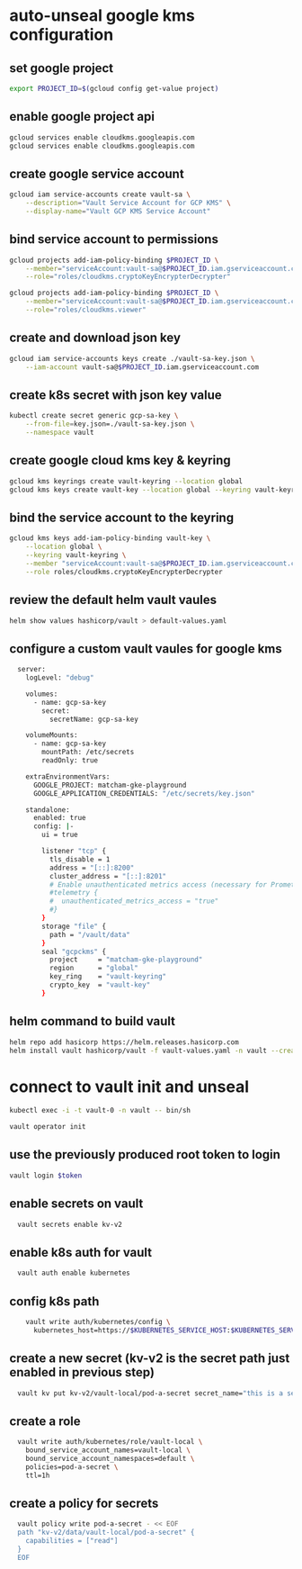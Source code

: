 # auto-unseal google kms configuration
## set google project
```sh
export PROJECT_ID=$(gcloud config get-value project)
```

## enable google project api
```sh 
gcloud services enable cloudkms.googleapis.com
gcloud services enable cloudkms.googleapis.com
```
## create google service account
```sh
gcloud iam service-accounts create vault-sa \
    --description="Vault Service Account for GCP KMS" \
    --display-name="Vault GCP KMS Service Account"
```
## bind service account to permissions

```sh 
gcloud projects add-iam-policy-binding $PROJECT_ID \
    --member="serviceAccount:vault-sa@$PROJECT_ID.iam.gserviceaccount.com" \
    --role="roles/cloudkms.cryptoKeyEncrypterDecrypter"
```
```sh 
gcloud projects add-iam-policy-binding $PROJECT_ID \
    --member="serviceAccount:vault-sa@$PROJECT_ID.iam.gserviceaccount.com" \
    --role="roles/cloudkms.viewer"
```

## create and download json key
```sh 
gcloud iam service-accounts keys create ./vault-sa-key.json \
    --iam-account vault-sa@$PROJECT_ID.iam.gserviceaccount.com
```

## create k8s secret with json key value
```sh 
kubectl create secret generic gcp-sa-key \
    --from-file=key.json=./vault-sa-key.json \
    --namespace vault
```
## create google cloud kms key & keyring
```sh 
gcloud kms keyrings create vault-keyring --location global
gcloud kms keys create vault-key --location global --keyring vault-keyring --purpose encryption
```

## bind the service account to the keyring
```sh 
gcloud kms keys add-iam-policy-binding vault-key \
    --location global \
    --keyring vault-keyring \
    --member "serviceAccount:vault-sa@$PROJECT_ID.iam.gserviceaccount.com" \
    --role roles/cloudkms.cryptoKeyEncrypterDecrypter
```
## review the default helm vault vaules
```sh 
helm show values hashicorp/vault > default-values.yaml
```
## configure a custom vault vaules for google kms
```sh 
  server:
    logLevel: "debug"

    volumes:
      - name: gcp-sa-key
        secret:
          secretName: gcp-sa-key

    volumeMounts:
      - name: gcp-sa-key
        mountPath: /etc/secrets
        readOnly: true

    extraEnvironmentVars:
      GOOGLE_PROJECT: matcham-gke-playground
      GOOGLE_APPLICATION_CREDENTIALS: "/etc/secrets/key.json"

    standalone:
      enabled: true
      config: |-
        ui = true

        listener "tcp" {
          tls_disable = 1
          address = "[::]:8200"
          cluster_address = "[::]:8201"
          # Enable unauthenticated metrics access (necessary for Prometheus Operator)
          #telemetry {
          #  unauthenticated_metrics_access = "true"
          #}
        }
        storage "file" {
          path = "/vault/data"
        }
        seal "gcpckms" {
          project     = "matcham-gke-playground"
          region      = "global"
          key_ring    = "vault-keyring"
          crypto_key  = "vault-key"
        }
```

## helm command to build vault
```sh
helm repo add hasicorp https://helm.releases.hasicorp.com
helm install vault hashicorp/vault -f vault-values.yaml -n vault --create-namespace
```
# connect to vault init and unseal
```sh
kubectl exec -i -t vault-0 -n vault -- bin/sh
```
```sh
vault operator init
```
## use the previously produced root token to login
```sh
vault login $token
```

## enable secrets on vault
```sh
  vault secrets enable kv-v2
```

## enable k8s auth for vault
```sh
  vault auth enable kubernetes
```

## config k8s path
```sh
    vault write auth/kubernetes/config \
      kubernetes_host=https://$KUBERNETES_SERVICE_HOST:$KUBERNETES_SERVICE_PORT
```

## create a new secret (kv-v2 is the secret path just enabled in previous step)
```sh
  vault kv put kv-v2/vault-local/pod-a-secret secret_name="this is a secrect name"
```

## create a role 
```sh
  vault write auth/kubernetes/role/vault-local \
    bound_service_account_names=vault-local \
    bound_service_account_namespaces=default \
    policies=pod-a-secret \
    ttl=1h
```

## create a policy for secrets
```sh
  vault policy write pod-a-secret - << EOF
  path "kv-v2/data/vault-local/pod-a-secret" {
    capabilities = ["read"]
  }
  EOF
```